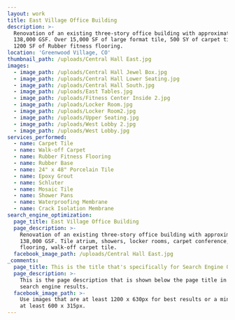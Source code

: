 ```yaml
---
layout: work
title: East Village Office Building
description: >-
  Renovation of an existing three-story office building with approximately
  138,000 GSF. Over 15,000 SF of large format tile, 500 SY of carpet tile, and
  1200 SF of Rubber fitness flooring.
location: 'Greenwood Village, CO'
thumbnail_path: /uploads/Central Hall East.jpg
images:
  - image_path: /uploads/Central Hall Jewel Box.jpg
  - image_path: /uploads/Central Hall Lower Seating.jpg
  - image_path: /uploads/Central Hall South.jpg
  - image_path: /uploads/East Tables.jpg
  - image_path: /uploads/Fitness Center Inside 2.jpg
  - image_path: /uploads/Locker Room.jpg
  - image_path: /uploads/Locker Room2.jpg
  - image_path: /uploads/Upper Seating.jpg
  - image_path: /uploads/West Lobby 2.jpg
  - image_path: /uploads/West Lobby.jpg
services_performed:
  - name: Carpet Tile
  - name: Walk-off Carpet
  - name: Rubber Fitness Flooring
  - name: Rubber Base
  - name: 24" x 48" Porcelain Tile
  - name: Epoxy Grout
  - name: Schluter
  - name: Mosaic Tile
  - name: Shower Pans
  - name: Waterproofing Membrane
  - name: Crack Isolation Membrane
search_engine_optimization:
  page_title: East Village Office Building
  page_description: >-
    Renovation of an existing three-story office building with approximately
    138,000 GSF. Tile atrium, showers, locker rooms, carpet conference, fitness
    flooring, walk-off carpet tile.
  facebook_image_path: /uploads/Central Hall East.jpg
_comments:
  page_title: This is the title that's specifically for Search Engine Optimization.
  page_description: >-
    This is the page description that is shown below the page title in the
    search engine results.
  facebook_image_path: >-
    Use images that are at least 1200 x 630px for best results or a minimum of
    at least 600 x 315px.
---
```


